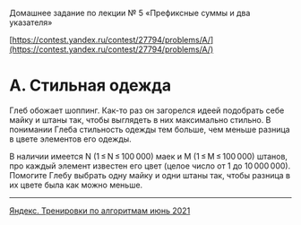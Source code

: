 Домашнее задание по лекции № 5 «Префиксные суммы и два указателя»

[https://contest.yandex.ru/contest/27794/problems/A/](https://contest.yandex.ru/contest/27794/problems/A/)

# A. Стильная одежда

Глеб обожает шоппинг. Как-то раз он загорелся идеей подобрать себе майку и штаны так, чтобы выглядеть в них максимально стильно. В понимании Глеба стильность одежды тем больше, чем меньше разница в цвете элементов его одежды.

В наличии имеется N (1 ≤ N ≤ 100 000) маек и M (1 ≤ M ≤ 100 000) штанов, про каждый элемент известен его цвет (целое число от 1 до 10 000 000). Помогите Глебу выбрать одну майку и одни штаны так, чтобы разница в их цвете была как можно меньше.

---

[Яндекс. Тренировки по алгоритмам июнь 2021](https://yandex.ru/yaintern/algorithm-training_1)
